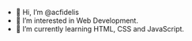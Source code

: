 - 👋 Hi, I’m @acfidelis
- 👀 I’m interested in Web Development.
- 🌱 I’m currently learning HTML, CSS and JavaScript.
